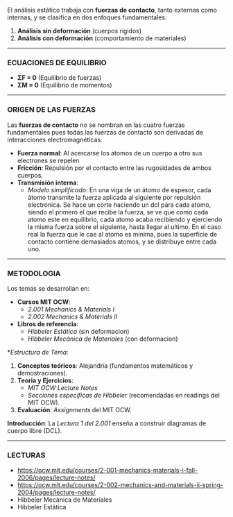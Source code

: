 El análisis estático trabaja con **fuerzas de contacto**, tanto externas como internas, y se clasifica en dos enfoques fundamentales:

1. **Análisis sin deformación** (cuerpos rígidos)
2. **Análisis con deformación** (comportamiento de materiales)

---
### ECUACIONES DE EQUILIBRIO
- **ΣF = 0** (Equilibrio de fuerzas)
- **ΣM = 0** (Equilibrio de momentos)

---
### ORIGEN DE LAS FUERZAS
Las **fuerzas de contacto** no se nombran en las cuatro fuerzas fundamentales pues todas las fuerzas de contacto son derivadas de interacciones electromagnéticas:

- **Fuerza normal**: Al acercarse los atomos de un cuerpo a otro sus electrones se repelen
- **Fricción**: Repulsión por el contacto entre las rugosidades de ambos cuerpos.
- **Transmisión interna**:
	- _Modelo simplificado_: En una viga de un átomo de espesor, cada átomo transmite la fuerza aplicada al siguiente por repulsión electrónica. Se hace un corte haciendo un dcl para cada atomo, siendo el primero el que recibe la fuerza, se ve que como cada atomo este en equilibrio, cada atomo acaba recibiendo y ejerciendo la misma fuerza sobre el siguiente, hasta llegar al ultimo. En el caso real la fuerza que le cae al atomo es minima, pues la superficie de contacto contiene demasiados atomos, y se distribuye entre cada uno.

---
### METODOLOGIA
Los temas se desarrollan en:

- **Cursos MIT OCW**:
    - _2.001 Mechanics & Materials I_
    - _2.002 Mechanics & Materials II_
- **Libros de referencia**:
    - _Hibbeler Estática_ (sin deformacion)
    - _Hibbeler Mecánica de Materiales_ (con deformacion)

**Estructura de Tema*:

1. **Conceptos teóricos**: Alejandría (fundamentos matemáticos y demostraciones).
2. **Teoria y Ejercicios**:
    - _MIT OCW Lecture Notes_
    - _Secciones específicas de Hibbeler_ (recomendadas en readings del MIT OCW).
3. **Evaluación**: _Assignments_ del MIT OCW.

**Introducción**: La _Lectura 1 del 2.001_ enseña a construir diagramas de cuerpo libre (DCL).

---
### LECTURAS
- https://ocw.mit.edu/courses/2-001-mechanics-materials-i-fall-2006/pages/lecture-notes/
- https://ocw.mit.edu/courses/2-002-mechanics-and-materials-ii-spring-2004/pages/lecture-notes/
- Hibbeler Mecánica de Materiales
- Hibbeler Estática